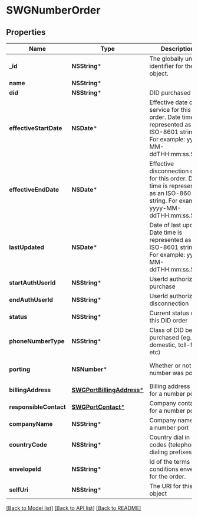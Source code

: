 # SWGNumberOrder

## Properties
Name | Type | Description | Notes
------------ | ------------- | ------------- | -------------
**_id** | **NSString*** | The globally unique identifier for the object. | [optional] 
**name** | **NSString*** |  | [optional] 
**did** | **NSString*** | DID purchased | [optional] 
**effectiveStartDate** | **NSDate*** | Effective date of service for this order. Date time is represented as an ISO-8601 string. For example: yyyy-MM-ddTHH:mm:ss.SSSZ | [optional] 
**effectiveEndDate** | **NSDate*** | Effective disconnection date for this order. Date time is represented as an ISO-8601 string. For example: yyyy-MM-ddTHH:mm:ss.SSSZ | [optional] 
**lastUpdated** | **NSDate*** | Date of last update. Date time is represented as an ISO-8601 string. For example: yyyy-MM-ddTHH:mm:ss.SSSZ | [optional] 
**startAuthUserId** | **NSString*** | UserId authorizing purchase | [optional] 
**endAuthUserId** | **NSString*** | UserId authorizing disconnection | [optional] 
**status** | **NSString*** | Current status of this DID order | [optional] 
**phoneNumberType** | **NSString*** | Class of DID being purchased (eg. us-domestic, toll-free, etc) | [optional] 
**porting** | **NSNumber*** | Whether or not the number was ported | [optional] [default to @0]
**billingAddress** | [**SWGPortBillingAddress***](SWGPortBillingAddress.md) | Billing address used for a number port | [optional] 
**responsibleContact** | [**SWGPortContact***](SWGPortContact.md) | Company contact for a number port | [optional] 
**companyName** | **NSString*** | Company name for a number port | [optional] 
**countryCode** | **NSString*** | Country dial in codes (telephone dialing prefixes) | [optional] 
**envelopeId** | **NSString*** | Id of the terms and conditions envelope for the order. | [optional] 
**selfUri** | **NSString*** | The URI for this object | [optional] 

[[Back to Model list]](../README.md#documentation-for-models) [[Back to API list]](../README.md#documentation-for-api-endpoints) [[Back to README]](../README.md)


